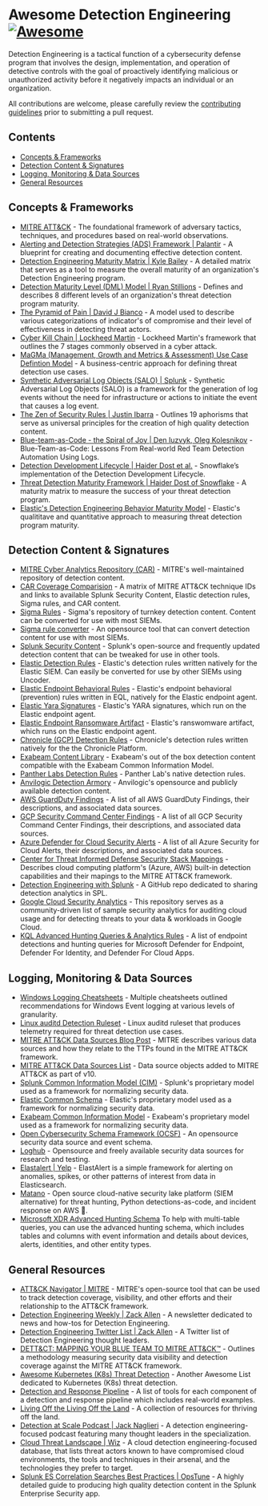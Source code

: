 # Awesome Detection Engineering [![Awesome](https://awesome.re/badge.svg)](https://awesome.re)

Detection Engineering is a tactical function of a cybersecurity defense program that involves the design, implementation, and operation of detective controls with the goal of proactively identifying malicious or unauthorized activity before it negatively impacts an individual or an organization.

All contributions are welcome, please carefully review the [contributing guidelines](https://github.com/infosecB/awesome-detection-engineering/blob/main/contributing.md) prior to submitting a pull request.

## Contents

- [Concepts & Frameworks](#concepts--frameworks)
- [Detection Content & Signatures](#detection-content--signatures)
- [Logging, Monitoring & Data Sources](#logging-monitoring--data-sources)
- [General Resources](#general-resources)

## Concepts & Frameworks 

- [MITRE ATT&CK](https://attack.mitre.org/) - The foundational framework of adversary tactics, techniques, and procedures based on real-world observations.
- [Alerting and Detection Strategies (ADS) Framework | Palantir](https://github.com/palantir/alerting-detection-strategy-framework) - A blueprint for creating and documenting effective detection content.
- [Detection Engineering Maturity Matrix | Kyle Bailey](https://detectionengineering.io) - A detailed matrix that serves as a tool to measure the overall maturity of an organization's Detection Engineering program. 
- [Detection Maturity Level (DML) Model | Ryan Stillions](http://ryanstillions.blogspot.com/2014/04/the-dml-model_21.html) - Defines and describes 8 different levels of an organization's threat detection program maturity.
- [The Pyramid of Pain | David J Bianco](http://detect-respond.blogspot.com/2013/03/the-pyramid-of-pain.html) - A model used to describe various categorizations of indicator's of compromise and their level of effectiveness in detecting threat actors. 
- [Cyber Kill Chain | Lockheed Martin](https://www.lockheedmartin.com/us/what-we-do/aerospace-defense/cyber/cyber-kill-chain.html) - Lockheed Martin's framework that outlines the 7 stages commonly observed in a cyber attack.
- [MaGMa (Management, Growth and Metrics & Assessment) Use Case Defintion Model](https://www.betaalvereniging.nl/wp-content/uploads/FI-ISAC-use-case-framework-verkorte-versie.pdf) - A business-centric approach for defining threat detection use cases.
- [Synthetic Adversarial Log Objects (SALO) | Splunk](https://github.com/splunk/salo) - Synthetic Adversarial Log Objects (SALO) is a framework for the generation of log events without the need for infrastructure or actions to initiate the event that causes a log event.
- [The Zen of Security Rules | Justin Ibarra](https://br0k3nlab.com/resources/zen-of-security-rules/) - Outlines 19 aphorisms that serve as universal principles for the creation of high quality detection content.
- [Blue-team-as-Code - the Spiral of Joy | Den Iuzvyk, Oleg Kolesnikov](https://sansorg.egnyte.com/dl/KTc16ldiqv) - Blue-Team-as-Code: Lessons From Real-world Red Team Detection Automation Using Logs.
- [Detection Development Lifecycle | Haider Dost et al.](https://medium.com/snowflake/detection-development-lifecycle-af166fffb3bc) - Snowflake’s implementation of the Detection Development Lifecycle.
- [Threat Detection Maturity Framework | Haider Dost of Snowflake](https://medium.com/snowflake/threat-detection-maturity-framework-23bbb74db2bc) - A maturity matrix to measure the success of your threat detection program.
- [Elastic's Detection Engineering Behavior Maturity Model](https://www.elastic.co/security-labs/elastic-releases-debmm) - Elastic's qualititave and quantitative approach to measuring threat detection program maturity.

## Detection Content & Signatures

- [MITRE Cyber Analytics Repository (CAR)](https://car.mitre.org) - MITRE's well-maintained repository of detection content.
- [CAR Coverage Comparision](https://car.mitre.org/coverage/) - A matrix of MITRE ATT&CK technique IDs and links to available Splunk Security Content, Elastic detection rules, Sigma rules, and CAR content.
- [Sigma Rules](https://github.com/Neo23x0/sigma) - Sigma's repository of turnkey detection content. Content can be converted for use with most SIEMs.
- [Sigma rule converter](https://sigconverter.io/) - An opensource tool that can convert detection content for use with most SIEMs.
- [Splunk Security Content](https://github.com/splunk/security_content) - Splunk's open-source and frequently updated detection content that can be tweaked for use in other tools.
- [Elastic Detection Rules](https://github.com/elastic/detection-rules/tree/main/rules) - Elastic's detection rules written natively for the Elastic SIEM. Can easily be converted for use by other SIEMs using Uncoder.
- [Elastic Endpoint Behavioral Rules](https://github.com/elastic/protections-artifacts/tree/main/behavior/rules) - Elastic's endpoint behavioral (prevention) rules written in EQL, natively for the Elastic endpoint agent.
- [Elastic Yara Signatures](https://github.com/elastic/protections-artifacts/tree/main/yara/rules) - Elastic's YARA signatures, which run on the Elastic endpoint agent.
- [Elastic Endpoint Ransomware Artifact](https://github.com/elastic/protections-artifacts/tree/main/ransomware/artifact.lua) - Elastic's ranswomware artifact, which runs on the Elastic endpoint agent.
- [Chronicle (GCP) Detection Rules](https://github.com/chronicle/detection-rules) - Chronicle's detection rules written natively for the the Chronicle Platform.
- [Exabeam Content Library](https://github.com/ExabeamLabs/Content-Library-CIM2) - Exabeam's out of the box detection content compatible with the Exabeam Common Information Model.
- [Panther Labs Detection Rules](https://github.com/panther-labs/panther-analysis/tree/master/rules) - Panther Lab's native detection rules.
- [Anvilogic Detection Armory](https://github.com/anvilogic-forge/armory) - Anvilogic's opensource and publicly available detection content.
- [AWS GuardDuty Findings](https://docs.aws.amazon.com/guardduty/latest/ug/guardduty_finding-types-active.html) - A list of all AWS GuardDuty Findings, their descriptions, and associated data sources.
- [GCP Security Command Center Findings](https://cloud.google.com/security-command-center/docs/concepts-security-sources#threats) - A list of all GCP Security Command Center Findings, their descriptions, and associated data sources.
- [Azure Defender for Cloud Security Alerts](https://docs.microsoft.com/en-us/azure/defender-for-cloud/alerts-reference) - A list of all Azure Security for Cloud Alerts, their descriptions, and associated data sources.
- [Center for Threat Informed Defense Security Stack Mappings](https://github.com/center-for-threat-informed-defense/security-stack-mappings) - Describes cloud computing platform's (Azure, AWS) built-in detection capabilities and their mapings to the MITRE ATT&CK framework.
- [Detection Engineering with Splunk](https://github.com/west-wind/Threat-Hunting-With-Splunk) - A GitHub repo dedicated to sharing detection analytics in SPL.
- [Google Cloud Security Analytics](https://github.com/GoogleCloudPlatform/security-analytics) - This repository serves as a community-driven list of sample security analytics for auditing cloud usage and for detecting threats to your data & workloads in Google Cloud.
- [KQL Advanced Hunting Queries & Analytics Rules](https://github.com/Bert-JanP/Hunting-Queries-Detection-Rules) - A list of endpoint detections and hunting queries for Microsoft Defender for Endpoint, Defender For Identity, and Defender For Cloud Apps.

## Logging, Monitoring & Data Sources

- [Windows Logging Cheatsheets](https://www.malwarearchaeology.com/cheat-sheets) - Multiple cheatsheets outlined recommendations for Windows Event logging at various levels of granularity.
- [Linux auditd Detection Ruleset](https://github.com/Neo23x0/auditd/blob/master/audit.rules) - Linux auditd ruleset that produces telemetry required for threat detection use cases.
- [MITRE ATT&CK Data Sources Blog Post](https://medium.com/mitre-attack/defining-attack-data-sources-part-i-4c39e581454f) - MITRE describes various data sources and how they relate to the TTPs found in the MITRE ATT&CK framework.
- [MITRE ATT&CK Data Sources List](https://attack.mitre.org/datasources/) - Data source objects added to MITRE ATT&CK as part of v10.
- [Splunk Common Information Model (CIM)](https://docs.splunk.com/Documentation/CIM/5.0.0/User/Overview) - Splunk's proprietary model used as a framework for normalizing security data.
- [Elastic Common Schema](https://www.elastic.co/guide/en/ecs/current/ecs-getting-started.html) - Elastic's proprietary model used as a framework for normalizing security data.
- [Exabeam Common Information Model](https://github.com/ExabeamLabs/CIMLibrary) - Exabeam's proprietary model used as a framework for normalizing security data.
- [Open Cybersecurity Schema Framework (OCSF)](https://schema.ocsf.io/categories?extensions) - An opensource security data source and event schema.
- [Loghub](https://github.com/logpai/loghub) - Opensource and freely available security data sources for research and testing.
- [Elastalert | Yelp](https://github.com/Yelp/elastalert) - ElastAlert is a simple framework for alerting on anomalies, spikes, or other patterns of interest from data in Elasticsearch.
- [Matano](https://github.com/matanolabs/matano) - Open source cloud-native security lake platform (SIEM alternative) for threat hunting, Python detections-as-code, and incident response on AWS 🦀.
- [Microsoft XDR Advanced Hunting Schema](https://learn.microsoft.com/en-us/defender-xdr/advanced-hunting-schema-tables) To help with multi-table queries, you can use the advanced hunting schema, which includes tables and columns with event information and details about devices, alerts, identities, and other entity types.

## General Resources
 
- [ATT&CK Navigator | MITRE](https://mitre-attack.github.io/attack-navigator/enterprise/) - MITRE's open-source tool that can be used to track detection coverage, visibility, and other efforts and their relationship to the ATT&CK framework.
- [Detection Engineering Weekly | Zack Allen](https://detectionengineering.net) - A newsletter dedicated to news and how-tos for Detection Engineering.
- [Detection Engineering Twitter List | Zack Allen](https://twitter.com/i/lists/1629936556298436608) - A Twitter list of Detection Engineering thought leaders.
- [DETT&CT: MAPPING YOUR BLUE TEAM TO MITRE ATT&CK™](https://www.mbsecure.nl/blog/2019/5/dettact-mapping-your-blue-team-to-mitre-attack) - Outlines a methodology measuring security data visibility and detection coverage against the MITRE ATT&CK framework.
- [Awesome Kubernetes (K8s) Threat Detection](https://github.com/jatrost/awesome-kubernetes-threat-detection) - Another Awesome List dedicated to Kubernetes (K8s) threat detection.
- [Detection and Response Pipeline](https://github.com/0x4D31/detection-and-response-pipeline) - A list of tools for each component of a detection and response pipeline which includes real-world examples.
- [Living Off the Living Off the Land](https://lolol.farm) - A collection of resources for thriving off the land.
- [Detection at Scale Podcast | Jack Naglieri](https://podcasts.apple.com/us/podcast/detection-at-scale/id1582584270) - A detection engineering-focused podcast featuring many thought leaders in the specialization.
- [Cloud Threat Landscape | Wiz](https://threats.wiz.io/all-techniques) - A cloud detection engineering-focused database, that lists threat actors known to have compromised cloud environments, the tools and techniques in their arsenal, and the technologies they prefer to target.
- [Splunk ES Correlation Searches Best Practices | OpsTune](https://github.com/inodee/threathunting-spl/blob/master/Splunk%20ES%20Correlation%20Searches%20Best%20Practices%20v1.3.pdf) - A highly detailed guide to producing high quality detection content in the Splunk Enterprise Security app.
